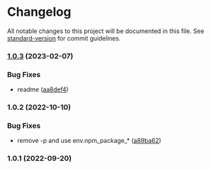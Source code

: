 # Changelog

All notable changes to this project will be documented in this file. See [standard-version](https://github.com/conventional-changelog/standard-version) for commit guidelines.

### [1.0.3](https://github.com/18202409203/create-config/compare/v1.0.2...v1.0.3) (2023-02-07)


### Bug Fixes

* readme ([aa8def4](https://github.com/18202409203/create-config/commit/aa8def41271545f2b967bbc9da49a21c89256a2f))

### 1.0.2 (2022-10-10)


### Bug Fixes

* remove -p and use env.npm_package_* ([a89ba62](https://github.com/18202409203/create-config/commit/a89ba62a8c2aee5283481eedb3e66ef67230b65c))

### 1.0.1 (2022-09-20)
